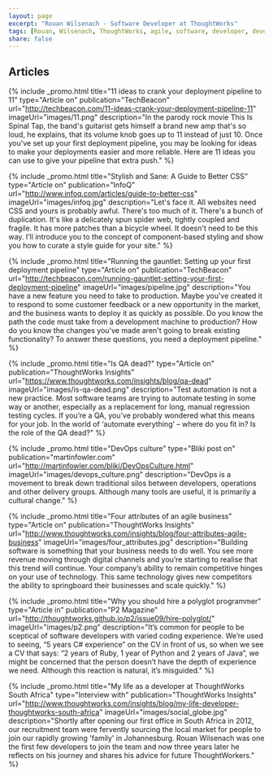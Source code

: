 ```yaml
---
layout: page
excerpt: "Rouan Wilsenach - Software Developer at ThoughtWorks"
tags: [Rouan, Wilsenach, ThoughtWorks, agile, software, developer, development, continuous, delivery]
share: false
---
```


## Articles

{% include _promo.html title="11 ideas to crank your deployment pipeline to 11" type="Article on" publication="TechBeacon" url="http://techbeacon.com/11-ideas-crank-your-deployment-pipeline-11" imageUrl="images/11.png" description="In the parody rock movie This Is Spinal Tap, the band's guitarist gets himself a brand new amp that's so loud, he explains, that its volume knob goes up to 11 instead of just 10. Once you've set up your first deployment pipeline, you may be looking for ideas to make your deployments easier and more reliable. Here are 11 ideas you can use to give your pipeline that extra push." %}

{% include _promo.html title="Stylish and Sane: A Guide to Better CSS" type="Article on" publication="InfoQ" url="http://www.infoq.com/articles/guide-to-better-css" imageUrl="images/infoq.jpg" description="Let's face it. All websites need CSS and yours is probably awful. There's too much of it. There's a bunch of duplication. It's like a delicately spun spider web, tightly coupled and fragile. It has more patches than a bicycle wheel. It doesn't need to be this way. I’ll introduce you to the concept of component-based styling and show you how to curate a style guide for your site." %}

{% include _promo.html title="Running the gauntlet: Setting up your first deployment pipeline" type="Article on" publication="TechBeacon" url="http://techbeacon.com/running-gauntlet-setting-your-first-deployment-pipeline" imageUrl="images/pipeline.jpg" description="You have a new feature you need to take to production. Maybe you've created it to respond to some customer feedback or a new opportunity in the market, and the business wants to deploy it as quickly as possible. Do you know the path the code must take from a development machine to production? How do you know the changes you've made aren't going to break existing functionality? To answer these questions, you need a deployment pipeline." %}

{% include _promo.html title="Is QA dead?" type="Article on" publication="ThoughtWorks Insights" url="https://www.thoughtworks.com/insights/blog/qa-dead" imageUrl="images/is-qa-dead.png" description="Test automation is not a new practice. Most software teams are trying to automate testing in some way or another, especially as a replacement for long, manual regression testing cycles. If you’re a QA, you’ve probably wondered what this means for your job. In the world of ‘automate everything’ – where do you fit in? Is the role of the QA dead?" %}

{% include _promo.html title="DevOps culture" type="Bliki post on" publication="martinfowler.com" url="http://martinfowler.com/bliki/DevOpsCulture.html" imageUrl="images/devops_culture.png" description="DevOps is a movement to break down traditional silos between developers, operations and other delivery groups. Although many tools are useful, it is primarily a cultural change." %}

{% include _promo.html title="Four attributes of an agile business" type="Article on" publication="ThoughtWorks Insights" url="http://www.thoughtworks.com/insights/blog/four-attributes-agile-business" imageUrl="images/four_attributes.jpg" description="Building software is something that your business needs to do well. You see more revenue moving through digital channels and you’re starting to realise that this trend will continue. Your company’s ability to remain competitive hinges on your use of technology. This same technology gives new competitors the ability to springboard their businesses and scale quickly." %}

{% include _promo.html title="Why you should hire a polyglot programmer" type="Article in" publication="P2 Magazine" url="http://thoughtworks.github.io/p2/issue09/hire-polyglot/" imageUrl="images/p2.png" description="It’s common for people to be sceptical of software developers with varied coding experience. We’re used to seeing, “5 years C# experience” on the CV in front of us, so when we see a CV that says: “2 years of Ruby, 1 year of Python and 2 years of Java”, we might be concerned that the person doesn’t have the depth of experience we need. Although this reaction is natural, it’s misguided." %}

{% include _promo.html title="My life as a developer at ThoughtWorks South Africa" type="Interview with" publication="ThoughtWorks Insights" url="http://www.thoughtworks.com/insights/blog/my-life-developer-thoughtworks-south-africa" imageUrl="images/social_globe.jpg" description="Shortly after opening our first office in South Africa in 2012, our recruitment team were fervently sourcing the local market for people to join our rapidly growing 'family' in Johannesburg. Rouan Wilsenach was one the first few developers to join the team and now three years later he reflects on his journey and shares his advice for future ThoughtWorkers." %}
